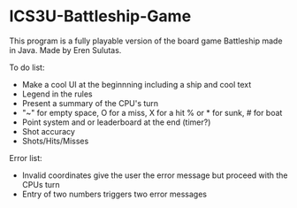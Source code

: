 # ICS3U-Battleship-Game

This program is a fully playable version of the board game Battleship made in Java. Made by Eren Sulutas. 

To do list:  
- Make a cool UI at the beginnning including a ship and cool text 
- Legend in the rules 
- Present a summary of the CPU's turn
- "~" for empty space, O for a miss, X for a hit % or * for sunk, # for boat 
- Point system and or leaderboard at the end (timer?)
- Shot accuracy
- Shots/Hits/Misses

Error list: 
- Invalid coordinates give the user the error message but proceed with the CPUs turn 
- Entry of two numbers triggers two error messages
